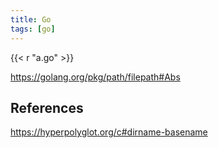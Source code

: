 ```yaml
---
title: Go
tags: [go]
---
```


{{< r "a.go" >}}

<https://golang.org/pkg/path/filepath#Abs>

## References

<https://hyperpolyglot.org/c#dirname-basename>
